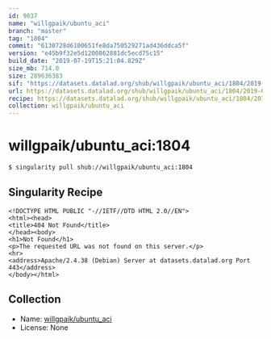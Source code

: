 ```yaml
---
id: 9037
name: "willgpaik/ubuntu_aci"
branch: "master"
tag: "1804"
commit: "6130728d6100651fe8da750529271ad436ddca5f"
version: "e45b9f32e5d1200862881dc5ecd75c15"
build_date: "2019-07-19T15:21:04.829Z"
size_mb: 714.0
size: 289636383
sif: "https://datasets.datalad.org/shub/willgpaik/ubuntu_aci/1804/2019-07-19-6130728d-e45b9f32/e45b9f32e5d1200862881dc5ecd75c15.sif"
url: https://datasets.datalad.org/shub/willgpaik/ubuntu_aci/1804/2019-07-19-6130728d-e45b9f32/
recipe: https://datasets.datalad.org/shub/willgpaik/ubuntu_aci/1804/2019-07-19-6130728d-e45b9f32/Singularity
collection: willgpaik/ubuntu_aci
---
```


# willgpaik/ubuntu_aci:1804

```bash
$ singularity pull shub://willgpaik/ubuntu_aci:1804
```

## Singularity Recipe

```singularity
<!DOCTYPE HTML PUBLIC "-//IETF//DTD HTML 2.0//EN">
<html><head>
<title>404 Not Found</title>
</head><body>
<h1>Not Found</h1>
<p>The requested URL was not found on this server.</p>
<hr>
<address>Apache/2.4.38 (Debian) Server at datasets.datalad.org Port 443</address>
</body></html>
```

## Collection

 - Name: [willgpaik/ubuntu_aci](https://github.com/willgpaik/ubuntu_aci)
 - License: None

